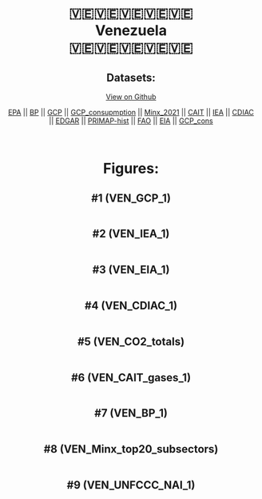 
<center>
<h1 align="center">
🇻🇪🇻🇪🇻🇪🇻🇪🇻🇪
<br>
Venezuela
<br>
🇻🇪🇻🇪🇻🇪🇻🇪🇻🇪
</h1>
<h2>Datasets:</h2>
<p><a href="https://github.com/dquintani/GreenhouseData/tree/master/country_data/VEN_Venezuela/data">View on Github</a>
<br></p><p><a href="data/VEN_EPA.csv">EPA</a> || <a href="data/VEN_BP.csv">BP</a> || <a href="data/VEN_GCP.csv">GCP</a> || <a href="data/VEN_GCP_consupmption.csv">GCP_consupmption</a> || <a href="data/VEN_Minx_2021.csv">Minx_2021</a> || <a href="data/VEN_CAIT.csv">CAIT</a> || <a href="data/VEN_IEA.csv">IEA</a> || <a href="data/VEN_CDIAC.csv">CDIAC</a> || <a href="data/VEN_EDGAR.csv">EDGAR</a> || <a href="data/VEN_PRIMAP-hist.csv">PRIMAP-hist</a> || <a href="data/VEN_FAO.csv">FAO</a> || <a href="data/VEN_EIA.csv">EIA</a> || <a href="data/VEN_GCP_cons.csv">GCP_cons</a></p><p><br></p>
<h1>Figures:</h1><h2>#1 (VEN_GCP_1)</h2>
<p><img alt="" src="figures/VEN_GCP_1.png" /></p><h2>#2 (VEN_IEA_1)</h2>
<p><img alt="" src="figures/VEN_IEA_1.png" /></p><h2>#3 (VEN_EIA_1)</h2>
<p><img alt="" src="figures/VEN_EIA_1.png" /></p><h2>#4 (VEN_CDIAC_1)</h2>
<p><img alt="" src="figures/VEN_CDIAC_1.png" /></p><h2>#5 (VEN_CO2_totals)</h2>
<p><img alt="" src="figures/VEN_CO2_totals.png" /></p><h2>#6 (VEN_CAIT_gases_1)</h2>
<p><img alt="" src="figures/VEN_CAIT_gases_1.png" /></p><h2>#7 (VEN_BP_1)</h2>
<p><img alt="" src="figures/VEN_BP_1.png" /></p><h2>#8 (VEN_Minx_top20_subsectors)</h2>
<p><img alt="" src="figures/VEN_Minx_top20_subsectors.png" /></p><h2>#9 (VEN_UNFCCC_NAI_1)</h2>
<p><img alt="" src="figures/VEN_UNFCCC_NAI_1.png" /></p>